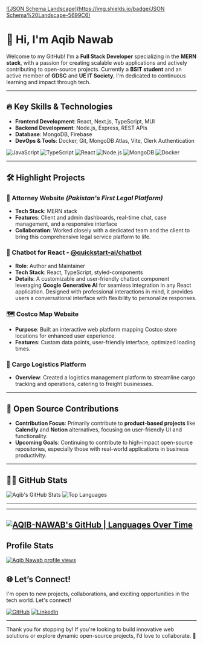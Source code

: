 [![JSON Schema Landscape](https://img.shields.io/badge/JSON Schema%20Landscape-5699C6)](https://landscape.json-schema.org/?item=sponsors--bronze--vps-server)

# 👋 Hi, I'm Aqib Nawab

Welcome to my GitHub! I'm a **Full Stack Developer** specializing in the **MERN stack**, with a passion for creating scalable web applications and actively contributing to open-source projects. Currently a **BSIT student** and an active member of **GDSC** and **UE IT Society**, I'm dedicated to continuous learning and impact through tech.

---

## 🔥 Key Skills & Technologies

- **Frontend Development**: React, Next.js, TypeScript, MUI
- **Backend Development**: Node.js, Express, REST APIs
- **Database**: MongoDB, Firebase
- **DevOps & Tools**: Docker, Git, MongoDB Atlas, Vite, Clerk Authentication

![JavaScript](https://img.shields.io/badge/-JavaScript-black?style=flat-square&logo=javascript)
![TypeScript](https://img.shields.io/badge/-TypeScript-3178C6?style=flat-square&logo=typescript)
![React](https://img.shields.io/badge/-React-black?style=flat-square&logo=react)
![Node.js](https://img.shields.io/badge/-Node.js-339933?style=flat-square&logo=node.js)
![MongoDB](https://img.shields.io/badge/-MongoDB-black?style=flat-square&logo=mongodb)
![Docker](https://img.shields.io/badge/-Docker-2496ED?style=flat-square&logo=docker)

---

## 🛠 Highlight Projects

### 📜 Attorney Website *(Pakistan's First Legal Platform)*
- **Tech Stack**: MERN stack
- **Features**: Client and admin dashboards, real-time chat, case management, and a responsive interface
- **Collaboration**: Worked closely with a dedicated team and the client to bring this comprehensive legal service platform to life.

### 💬 Chatbot for React - [@quickstart-ai/chatbot](https://www.npmjs.com/package/@quickstart-ai/chatbot)
- **Role**: Author and Maintainer
- **Tech Stack**: React, TypeScript, styled-components
- **Details**: A customizable and user-friendly chatbot component leveraging **Google Generative AI** for seamless integration in any React application. Designed with professional interactions in mind, it provides users a conversational interface with flexibility to personalize responses.

### 🗺 Costco Map Website
- **Purpose**: Built an interactive web platform mapping Costco store locations for enhanced user experience.
- **Features**: Custom data points, user-friendly interface, optimized loading times.

### 🚚 Cargo Logistics Platform
- **Overview**: Created a logistics management platform to streamline cargo tracking and operations, catering to freight businesses.

---

## 🌟 Open Source Contributions

- **Contribution Focus**: Primarily contribute to **product-based projects** like **Calendly** and **Notion** alternatives, focusing on user-friendly UI and functionality.
- **Upcoming Goals**: Continuing to contribute to high-impact open-source repositories, especially those with real-world applications in business productivity.

---

## 👨‍💻 GitHub Stats

![Aqib's GitHub Stats](https://github-readme-stats.vercel.app/api?username=AQIB-NAWAB&show_icons=true&theme=tokyonight&hide_border=true)
![Top Languages](https://github-readme-stats.vercel.app/api/top-langs/?username=AQIB-NAWAB&layout=compact&theme=tokyonight&hide_border=true)

---
---
[![AQIB-NAWAB's GitHub | Languages Over Time](https://stats.quira.sh/AQIB-NAWAB/languages-over-time?theme=light)](https://quira.sh?utm_source=widgets&utm_campaign=AQIB-NAWAB)
---


## Profile Stats
[![Aqib Nawab profile views](https://u8views.com/api/v1/github/profiles/115807186/views/day-week-month-total-count.svg)](https://u8views.com/github/AQIB-NAWAB)

## 🌐 Let’s Connect!

I'm open to new projects, collaborations, and exciting opportunities in the tech world. Let's connect!

[![GitHub](https://img.shields.io/badge/-GitHub-333?style=for-the-badge&logo=github)](https://github.com/AQIB-NAWAB)
[![LinkedIn](https://img.shields.io/badge/-LinkedIn-0077B5?style=for-the-badge&logo=linkedin&logoColor=white)](https://www.linkedin.com/in/aqib-nawab-66723b252/)

---

Thank you for stopping by! If you're looking to build innovative web solutions or explore dynamic open-source projects, I’d love to collaborate. 🚀
